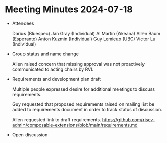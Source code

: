 # Meeting Minutes 2024-07-18

- Attendees

  Darius (Bluespec)
  Jan Gray (Individual)
  Al Martin (Akeana)
  Allen Baum (Esperanto)
  Anton Kuzmin (Individual)
  Guy Lemieux (UBC)
  Victor Lu (Individual)

- Group status and name change

  Allen raised concern that missing approval was not proactively
  communicated to acting chairs by RVI.

- Requirements and development plan draft

  Multiple people expressed desire for additional meetings to discuss
  requirements.
  
  Guy requested that proposed requirements raised on mailing list be
  added to requirements document in order to track status of
  discussion.

  Allen requested link to draft requirements.
  https://github.com/riscv-admin/composable-extensions/blob/main/requirements.md

- Open discussion
